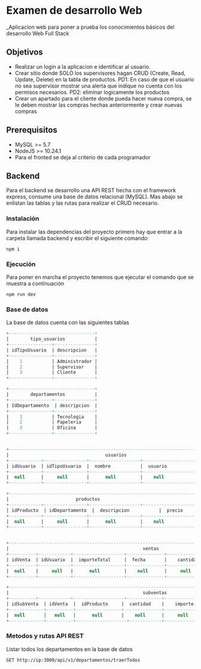 # Examen de desarrollo Web
_Aplicacíon web para poner a prueba los conocimientos básicos del desarrollo Web Full Stack

## Objetivos
* Realizar un login a la aplicacion e identificar al usuario.
* Crear sitio donde SOLO los supervisores hagan CRUD (Create, Read, Update, Delete) en la tabla de productos. PD1: En caso de que el usuario no sea supervisor mostrar una alerta que indique no cuenta con los permisos necesarios. PD2: eliminar logicamente los productos
* Crear un apartado para el cliente donde pueda hacer nueva compra, se le deben mostrar las compras hechas anteriormente y crear nuevas compras


## Prerequisitos
* MySQL >= 5.7 
* NodeJS >= 10.24.1
* Para el fronted se deja al criterio de cada programador

## Backend
Para el backend se desarrollo una API REST hecha con el framework express, consume una base de datos relacional (MySQL). Mas abajo se enlistan las tablas y las rutas para realizar el CRUD necesario.

### Instalación
Para instalar las dependencias del proyecto primero hay que entrar a la carpeta llamada backend y escribir el siguiente comando:
```
npm i
```

### Ejecución
Para poner en marcha el proyecto tenemos que ejecutar el comando que se muestra a continuación

```
npm run dev
```

### Base de datos
La base de datos cuenta con las siguientes tablas

```SQL
+--------------------------------+   
|        tipo_usuarios           |
+----------------+---------------+
| idTipoUsuario  | descripcion   |
+----------------+---------------+
|    1           | Administrador | 
|    2           | Supervisor    |
|    3           | Cliente       | 
+----------------+---------------+

+--------------------------------+
|        departamentos           |
+----------------+---------------+
| IdDepartamento  | descripcion  |
+----------------+---------------+
|    1           | Tecnologia    | 
|    2           | Papeleria     |
|    3           | Oficina       | 
+----------------+---------------+


+-----------------------------------------------------------------------------------------+
|                                    usuarios                                             |
+------------+----------------+-------------------+----------------------+----------------+
| idUsuario  | idTipoUsuario  |  nombre           |  usuario             |    contrasena  |
+------------+----------------+-------------------+----------------------+----------------+
|  null      |     null       |      null         |    null              |   null         |
+------------+----------------+-------------------+----------------------+----------------+

+------------------------------------------------------------------------+
|                         productos                                      |
+------------+----------------+-------------------+----------------------+
| idProducto  | idDepartamento  |  descripcion           |  precio       |   
+------------+----------------+-------------------+----------------------+
|  null      |     null       |      null         |    null              |
+------------+----------------+-------------------+----------------------+


+-------------------------------------------------------------------------------------------------------+
|                                                  ventas                                               |
+----------+------------+-------------------+--------------+-----------------------+--------------------+
| idVenta  | idUsuario  |  importeTotal     |  fecha       |    cantidadProductos  |  estatusEliminar   |
+----------+------------+-------------------+--------------+-----------------------+--------------------+
|  null    |     null   |      null         |    null      |     null              |      null          |
+----------+------------+-------------------+--------------+-----------------------+--------------------+

+--------------------------------------------------------------------------------------------+
|                                                  subventas                                 |
+----------+------------+-------------------+-------------+-------------+--------------------+
| idSubVenta  | idVenta  |  idProducto     |  cantidad    |    importe  |  estatusEliminar   |
+-------------+----------+-----------------+--------------+-----------------------+----------+
|  null       |   null   |      null       |    null      |     null    |      null          |
+-------------+----------+-------------------+------------+-------------+--------------------+

```

### Metodos y rutas API REST
Listar todos los departamentos en la base de datos
```
GET http://ip:3000/api/v1/departamentos/traerTodos
```


